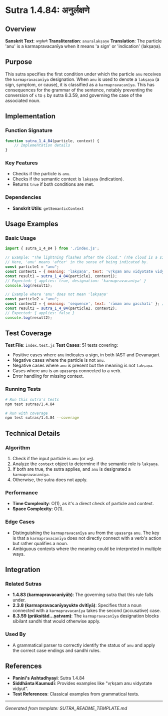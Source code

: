 # Sutra 1.4.84: अनुर्लक्षणे

## Overview

**Sanskrit Text**: `अनुर्लक्षणे`
**Transliteration**: `anuralakṣaṇe`
**Translation**: The particle 'anu' is a karmapravacanīya when it means 'a sign' or 'indication' (lakṣaṇa).

## Purpose

This sutra specifies the first condition under which the particle `anu` receives the `karmapravacanīya` designation. When `anu` is used to denote a `lakṣaṇa` (a sign, symptom, or cause), it is classified as a `karmapravacanīya`. This has consequences for the grammar of the sentence, notably preventing the conversion of `s` to `ṣ` by sutra 8.3.59, and governing the case of the associated noun.

## Implementation

### Function Signature
```javascript
function sutra_1_4_84(particle, context) {
    // Implementation details
}
```

### Key Features
- Checks if the particle is `anu`.
- Checks if the semantic context is `lakṣaṇa` (indication).
- Returns `true` if both conditions are met.

### Dependencies
- **Sanskrit Utils**: `getSemanticContext`

## Usage Examples

### Basic Usage
```javascript
import { sutra_1_4_84 } from './index.js';

// Example: "The lightning flashes after the cloud." (The cloud is a sign of lightning)
// Here, 'anu' means 'after' in the sense of being indicated by.
const particle1 = "anu";
const context1 = { meaning: 'lakṣaṇa', text: 'vṛkṣam anu vidyotate vidyut' };
const result1 = sutra_1_4_84(particle1, context1);
// Expected: { applies: true, designation: 'karmapravacanīya' }
console.log(result1);

// Example where 'anu' does not mean 'lakṣaṇa'
const particle2 = "anu";
const context2 = { meaning: 'sequence', text: 'rāmam anu gacchati' }; // Following Rama
const result2 = sutra_1_4_84(particle2, context2);
// Expected: { applies: false }
console.log(result2);
```

## Test Coverage

**Test File**: `index.test.js`
**Test Cases**: 51 tests covering:
- Positive cases where `anu` indicates a sign, in both IAST and Devanagari.
- Negative cases where the particle is not `anu`.
- Negative cases where `anu` is present but the meaning is not `lakṣaṇa`.
- Cases where `anu` is an `upasarga` connected to a verb.
- Error handling for missing context.

### Running Tests
```bash
# Run this sutra's tests
npm test sutras/1.4.84

# Run with coverage
npm test sutras/1.4.84 --coverage
```

## Technical Details

### Algorithm
1. Check if the input particle is `anu` (or `अनु`).
2. Analyze the `context` object to determine if the semantic role is `lakṣaṇa`.
3. If both are true, the sutra applies, and `anu` is designated a `karmapravacanīya`.
4. Otherwise, the sutra does not apply.

### Performance
- **Time Complexity**: O(1), as it's a direct check of particle and context.
- **Space Complexity**: O(1).

### Edge Cases
- Distinguishing the `karmapravacanīya` `anu` from the `upasarga` `anu`. The key is that a `karmapravacanīya` does not directly connect with a verb's action but rather qualifies a noun.
- Ambiguous contexts where the meaning could be interpreted in multiple ways.

## Integration

### Related Sutras
- **1.4.83 (karmapravacanīyāḥ)**: The governing sutra that this rule falls under.
- **2.3.8 (karmapravacanīyayukte dvitīyā)**: Specifies that a noun connected with a `karmapravacanīya` takes the second (accusative) case.
- **8.3.59 (prāksitād...ṣatvam)**: The `karmapravacanīya` designation blocks sibilant sandhi that would otherwise apply.

### Used By
- A grammatical parser to correctly identify the status of `anu` and apply the correct case endings and sandhi rules.

## References

- **Panini's Ashtadhyayi**: Sutra 1.4.84
- **Siddhānta Kaumudī**: Provides examples like "vṛkṣam anu vidyotate vidyut".
- **Test References**: Classical examples from grammatical texts.

---

*Generated from template: SUTRA_README_TEMPLATE.md*
